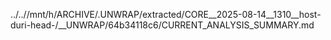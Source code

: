 ../..//mnt/h/ARCHIVE/.UNWRAP/extracted/CORE__2025-08-14__1310__host-duri-head-/__UNWRAP/64b34118c6/CURRENT_ANALYSIS_SUMMARY.md